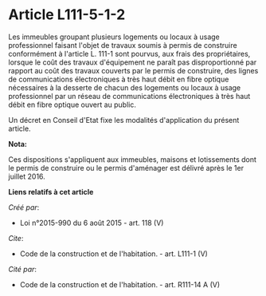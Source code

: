 # Article L111-5-1-2

Les immeubles groupant plusieurs logements ou locaux à usage professionnel faisant l'objet de travaux soumis à permis de
construire conformément à l'article L. 111-1 sont pourvus, aux frais des propriétaires, lorsque le coût des travaux
d'équipement ne paraît pas disproportionné par rapport au coût des travaux couverts par le permis de construire, des lignes
de communications électroniques à très haut débit en fibre optique nécessaires à la desserte de chacun des logements ou
locaux à usage professionnel par un réseau de communications électroniques à très haut débit en fibre optique ouvert au
public.

Un décret en Conseil d'Etat fixe les modalités d'application du présent article.

**Nota:**

Ces dispositions s'appliquent aux immeubles, maisons et lotissements dont le permis de construire ou le permis d'aménager est
délivré après le 1er juillet 2016.

**Liens relatifs à cet article**

_Créé par_:

  - Loi n°2015-990 du 6 août 2015 - art. 118 (V)

_Cite_:

  - Code de la construction et de l'habitation. - art. L111-1 (V)

_Cité par_:

  - Code de la construction et de l'habitation. - art. R111-14 A (V)
